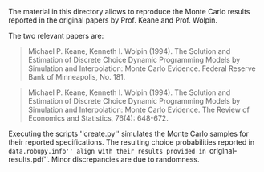 The material in this directory allows to reproduce the Monte Carlo results reported in the original papers by Prof. Keane and Prof. Wolpin. 

The two relevant papers are:

> Michael P. Keane, Kenneth I. Wolpin (1994). The Solution and Estimation of Discrete Choice Dynamic Programming Models by Simulation and Interpolation: Monte Carlo Evidence. Federal Reserve Bank of Minneapolis, No. 181.

> Michael P. Keane, Kenneth I. Wolpin (1994). The Solution and Estimation of Discrete Choice Dynamic Programming Models by Simulation and Interpolation: Monte Carlo Evidence. The Review of Economics and Statistics, 76(4): 648-672.

Executing the scripts ''create.py'' simulates the Monte Carlo samples for their reported specifications. The resulting choice probabilities reported in ``data.robupy.info'' align with their results provided in ``original-results.pdf''. Minor discrepancies are due to randomness.  

